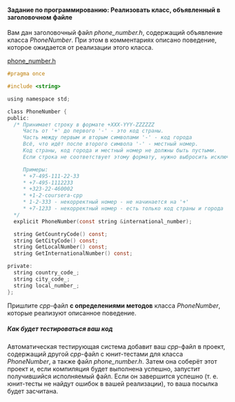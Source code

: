 #### Задание по программированию: Реализовать класс, объявленный в заголовочном файле ####


Вам дан заголовочный файл *phone_number.h*, содержащий объявление класса *PhoneNumber*. При этом в комментариях описано поведение, которое ожидается от реализации этого класса.

[phone_number.h](https://github.com/VulpesCorsac/Coursera-Modern-C-plus-plus-development/blob/master/2%20-%20Yellow%20belt/Week%203/Tasks/2%20-%20Class%20implementation/Template/phone_number.h)

```objectivec
#pragma once

#include <string>

using namespace std;

class PhoneNumber {
public:
  /* Принимает строку в формате +XXX-YYY-ZZZZZZ
     Часть от '+' до первого '-' - это код страны.
     Часть между первым и вторым символами '-' - код города
     Всё, что идёт после второго символа '-' - местный номер.
     Код страны, код города и местный номер не должны быть пустыми.
     Если строка не соответствует этому формату, нужно выбросить исключение invalid_argument. Проверять, что номер содержит только цифры, не нужно.

     Примеры:
     * +7-495-111-22-33
     * +7-495-1112233
     * +323-22-460002
     * +1-2-coursera-cpp
     * 1-2-333 - некорректный номер - не начинается на '+'
     * +7-1233 - некорректный номер - есть только код страны и города
  */
  explicit PhoneNumber(const string &international_number);

  string GetCountryCode() const;
  string GetCityCode() const;
  string GetLocalNumber() const;
  string GetInternationalNumber() const;

private:
  string country_code_;
  string city_code_;
  string local_number_;
};

```
Пришлите *cpp*-файл **с определениями методов** класса *PhoneNumber*, которые реализуют описанное поведение.

##### Как будет тестироваться ваш код #####
Автоматическая тестирующая система добавит ваш *cpp*-файл в проект, содержащий другой *cpp*-файл с юнит-тестами для класса *PhoneNumber*, а также файл *phone_number.h*. Затем она соберёт этот проект и, если компиляция будет выполнена успешно, запустит получившийся исполняемый файл. Если он завершится успешно (т. е. юнит-тесты не найдут ошибок в вашей реализации), то ваша посылка будет засчитана.
